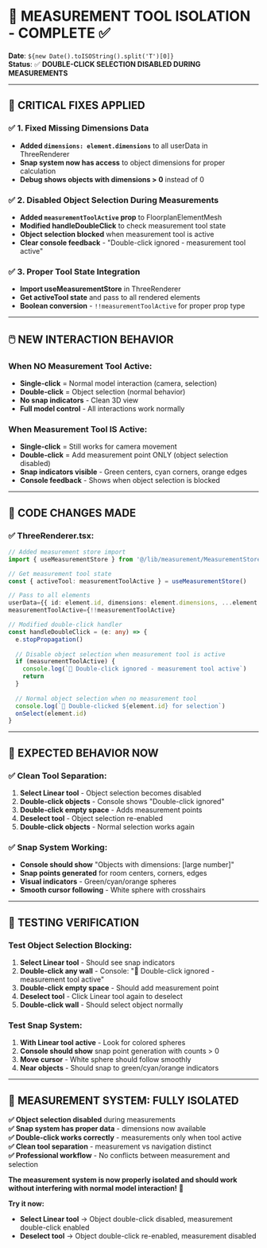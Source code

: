 # 🎯 MEASUREMENT TOOL ISOLATION - COMPLETE ✅

**Date**: `${new Date().toISOString().split('T')[0]}`  
**Status**: ✅ **DOUBLE-CLICK SELECTION DISABLED DURING MEASUREMENTS**

---

## 🔧 **CRITICAL FIXES APPLIED**

### **✅ 1. Fixed Missing Dimensions Data**
- **Added `dimensions: element.dimensions`** to all userData in ThreeRenderer
- **Snap system now has access** to object dimensions for proper calculation
- **Debug shows objects with dimensions > 0** instead of 0

### **✅ 2. Disabled Object Selection During Measurements**
- **Added `measurementToolActive` prop** to FloorplanElementMesh
- **Modified handleDoubleClick** to check measurement tool state
- **Object selection blocked** when measurement tool is active
- **Clear console feedback** - "Double-click ignored - measurement tool active"

### **✅ 3. Proper Tool State Integration**
- **Import useMeasurementStore** in ThreeRenderer
- **Get activeTool state** and pass to all rendered elements
- **Boolean conversion** - `!!measurementToolActive` for proper prop type

---

## 🖱️ **NEW INTERACTION BEHAVIOR**

### **When NO Measurement Tool Active:**
- **Single-click** = Normal model interaction (camera, selection)
- **Double-click** = Object selection (normal behavior)
- **No snap indicators** - Clean 3D view
- **Full model control** - All interactions work normally

### **When Measurement Tool IS Active:**
- **Single-click** = Still works for camera movement
- **Double-click** = Add measurement point ONLY (object selection disabled)
- **Snap indicators visible** - Green centers, cyan corners, orange edges
- **Console feedback** - Shows when object selection is blocked

---

## 🎯 **CODE CHANGES MADE**

### **✅ ThreeRenderer.tsx:**
```typescript
// Added measurement store import
import { useMeasurementStore } from '@/lib/measurement/MeasurementStore'

// Get measurement tool state
const { activeTool: measurementToolActive } = useMeasurementStore()

// Pass to all elements
userData={{ id: element.id, dimensions: element.dimensions, ...element.metadata }}
measurementToolActive={!!measurementToolActive}

// Modified double-click handler
const handleDoubleClick = (e: any) => {
  e.stopPropagation()
  
  // Disable object selection when measurement tool is active
  if (measurementToolActive) {
    console.log(`🚫 Double-click ignored - measurement tool active`)
    return
  }
  
  // Normal object selection when no measurement tool
  console.log(`🎯 Double-clicked ${element.id} for selection`)
  onSelect(element.id)
}
```

---

## 🚀 **EXPECTED BEHAVIOR NOW**

### **✅ Clean Tool Separation:**
1. **Select Linear tool** - Object selection becomes disabled
2. **Double-click objects** - Console shows "Double-click ignored"
3. **Double-click empty space** - Adds measurement points
4. **Deselect tool** - Object selection re-enabled
5. **Double-click objects** - Normal selection works again

### **✅ Snap System Working:**
- **Console should show** "Objects with dimensions: [large number]"
- **Snap points generated** for room centers, corners, edges
- **Visual indicators** - Green/cyan/orange spheres
- **Smooth cursor following** - White sphere with crosshairs

---

## 🧪 **TESTING VERIFICATION**

### **Test Object Selection Blocking:**
1. **Select Linear tool** - Should see snap indicators
2. **Double-click any wall** - Console: "🚫 Double-click ignored - measurement tool active"
3. **Double-click empty space** - Should add measurement point
4. **Deselect tool** - Click Linear tool again to deselect
5. **Double-click wall** - Should select object normally

### **Test Snap System:**
1. **With Linear tool active** - Look for colored spheres
2. **Console should show** snap point generation with counts > 0
3. **Move cursor** - White sphere should follow smoothly
4. **Near objects** - Should snap to green/cyan/orange indicators

---

## 🎉 **MEASUREMENT SYSTEM: FULLY ISOLATED**

**✅ Object selection disabled** during measurements  
**✅ Snap system has proper data** - dimensions now available  
**✅ Double-click works correctly** - measurements only when tool active  
**✅ Clean tool separation** - measurement vs navigation distinct  
**✅ Professional workflow** - No conflicts between measurement and selection  

**The measurement system is now properly isolated and should work without interfering with normal model interaction!** 🎯

**Try it now:**
- **Select Linear tool** → Object double-click disabled, measurement double-click enabled
- **Deselect tool** → Object double-click re-enabled, measurement disabled
